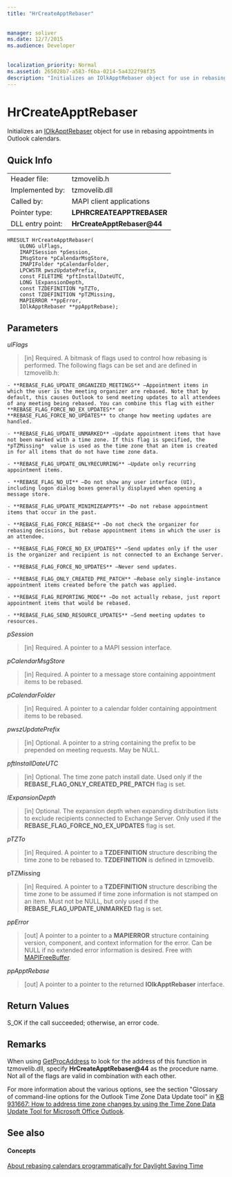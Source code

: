 ```yaml
---
title: "HrCreateApptRebaser"
 
 
manager: soliver
ms.date: 12/7/2015
ms.audience: Developer
 
 
localization_priority: Normal
ms.assetid: 265028b7-a583-f6ba-0214-5a4322f98f35
description: "Initializes an IOlkApptRebaser object for use in rebasing appointments in Outlook calendars."
---
```


# HrCreateApptRebaser

Initializes an [IOlkApptRebaser](iolkapptrebaser.md) object for use in rebasing appointments in Outlook calendars. 
  
## Quick Info

|||
|:-----|:-----|
|Header file:  <br/> |tzmovelib.h  <br/> |
|Implemented by:  <br/> |tzmovelib.dll  <br/> |
|Called by:  <br/> |MAPI client applications  <br/> |
|Pointer type:  <br/> |**LPHRCREATEAPPTREBASER** <br/> |
|DLL entry point:  <br/> |**HrCreateApptRebaser@44** <br/> |
   
```
HRESULT HrCreateApptRebaser(  
    ULONG ulFlags, 
    IMAPISession *pSession, 
    IMsgStore *pCalendarMsgStore, 
    IMAPIFolder *pCalendarFolder, 
    LPCWSTR pwszUpdatePrefix, 
    const FILETIME *pftInstallDateUTC, 
    LONG lExpansionDepth, 
    const TZDEFINITION *pTZTo, 
    const TZDEFINITION *pTZMissing, 
    MAPIERROR **ppError, 
    IOlkApptRebaser **ppApptRebase); 

```

## Parameters

 _ulFlags_
  
> [in] Required. A bitmask of flags used to control how rebasing is performed. The following flags can be set and are defined in tzmovelib.h:
    
    - **REBASE_FLAG_UPDATE_ORGANIZED_MEETINGS** —Appointment items in which the user is the meeting organizer are rebased. Note that by default, this causes Outlook to send meeting updates to all attendees of any meeting being rebased. You can combine this flag with either **REBASE_FLAG_FORCE_NO_EX_UPDATES** or **REBASE_FLAG_FORCE_NO_UPDATES** to change how meeting updates are handled. 
    
    - **REBASE_FLAG_UPDATE_UNMARKED** —Update appointment items that have not been marked with a time zone. If this flag is specified, the  *pTZMissing*  value is used as the time zone that an item is created in for all items that do not have time zone data. 
    
    - **REBASE_FLAG_UPDATE_ONLYRECURRING** —Update only recurring appointment items. 
    
    - **REBASE_FLAG_NO_UI** —Do not show any user interface (UI), including logon dialog boxes generally displayed when opening a message store. 
    
    - **REBASE_FLAG_UPDATE_MINIMIZEAPPTS** —Do not rebase appointment items that occur in the past. 
    
    - **REBASE_FLAG_FORCE_REBASE** —Do not check the organizer for rebasing decisions, but rebase appointment items in which the user is an attendee. 
    
    - **REBASE_FLAG_FORCE_NO_EX_UPDATES** —Send updates only if the user is the organizer and recipient is not connected to an Exchange Server. 
    
    - **REBASE_FLAG_FORCE_NO_UPDATES** —Never send updates. 
    
    - **REBASE_FLAG_ONLY_CREATED_PRE_PATCH** —Rebase only single-instance appointment items created before the patch was applied. 
    
    - **REBASE_FLAG_REPORTING_MODE** —Do not actually rebase, just report appointment items that would be rebased. 
    
    - **REBASE_FLAG_SEND_RESOURCE_UPDATES** —Send meeting updates to resources. 
    
 _pSession_
  
> [in] Required. A pointer to a MAPI session interface.
    
 _pCalendarMsgStore_
  
> [in] Required. A pointer to a message store containing appointment items to be rebased.
    
 _pCalendarFolder_
  
> [in] Required. A pointer to a calendar folder containing appointment items to be rebased.
    
 _pwszUpdatePrefix_
  
> [in] Optional. A pointer to a string containing the prefix to be prepended on meeting requests. May be NULL.
    
 _pftInstallDateUTC_
  
> [in] Optional. The time zone patch install date. Used only if the **REBASE_FLAG_ONLY_CREATED_PRE_PATCH** flag is set. 
    
 _IExpansionDepth_
  
> [in] Optional. The expansion depth when expanding distribution lists to exclude recipients connected to Exchange Server. Only used if the **REBASE_FLAG_FORCE_NO_EX_UPDATES** flag is set. 
    
 _pTZTo_
  
> [in] Required. A pointer to a **TZDEFINITION** structure describing the time zone to be rebased to. **TZDEFINITION** is defined in tzmovelib. 
    
pTZMissing
  
> [in] Required. A pointer to a **TZDEFINITION** structure describing the time zone to be assumed if time zone information is not stamped on an item. Must not be NULL, but only used if the **REBASE_FLAG_UPDATE_UNMARKED** flag is set. 
    
 _ppError_
  
> [out] A pointer to a pointer to a **MAPIERROR** structure containing version, component, and context information for the error. Can be NULL if no extended error information is desired. Free with [MAPIFreeBuffer](http://msdn.microsoft.com/library/9412594f-8acc-4c7e-a668-4ec1da0ad9cf%28Office.15%29.aspx). 
    
 _ppApptRebase_
  
> [out] A pointer to a pointer to the returned **IOlkApptRebaser** interface. 
    
## Return Values

S_OK if the call succeeded; otherwise, an error code.
  
## Remarks

When using [GetProcAddress](http://msdn.microsoft.com/library/a0d7fc09-f888-4f46-a571-d3719a627597%28Office.15%29.aspx) to look for the address of this function in tzmovelib.dll, specify **HrCreateApptRebaser@44** as the procedure name. Not all of the flags are valid in combination with each other. 
  
For more information about the various options, see the section "Glossary of command-line options for the Outlook Time Zone Data Update tool" in [KB 931667: How to address time zone changes by using the Time Zone Data Update Tool for Microsoft Office Outlook](http://support.microsoft.com/kb/931667/en-us).
  
## See also

#### Concepts

[About rebasing calendars programmatically for Daylight Saving Time](about-rebasing-calendars-programmatically-for-daylight-saving-time.md)

